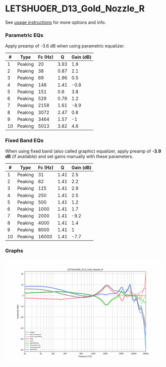 # LETSHUOER_D13_Gold_Nozzle_R
See [usage instructions](https://github.com/jaakkopasanen/AutoEq#usage) for more options and info.

### Parametric EQs
Apply preamp of -3.6 dB when using parametric equalizer.

|   # | Type    |   Fc (Hz) |    Q |   Gain (dB) |
|-----|---------|-----------|------|-------------|
|   1 | Peaking |        20 | 3.93 |         1.9 |
|   2 | Peaking |        38 | 0.87 |         2.1 |
|   3 | Peaking |        69 | 1.96 |         0.5 |
|   4 | Peaking |       148 | 1.41 |        -0.8 |
|   5 | Peaking |       151 | 0.6  |         3.8 |
|   6 | Peaking |       529 | 0.76 |         1.2 |
|   7 | Peaking |      2158 | 1.61 |        -8.9 |
|   8 | Peaking |      3072 | 2.47 |         0.6 |
|   9 | Peaking |      3464 | 1.57 |        -1   |
|  10 | Peaking |      5013 | 3.82 |         4.6 |

### Fixed Band EQs
When using fixed band (also called graphic) equalizer, apply preamp of **-3.9 dB** (if available) and set gains manually with these parameters.

|   # | Type    |   Fc (Hz) |    Q |   Gain (dB) |
|-----|---------|-----------|------|-------------|
|   1 | Peaking |        31 | 1.41 |         2.5 |
|   2 | Peaking |        62 | 1.41 |         2.2 |
|   3 | Peaking |       125 | 1.41 |         2.9 |
|   4 | Peaking |       250 | 1.41 |         2.5 |
|   5 | Peaking |       500 | 1.41 |         1.2 |
|   6 | Peaking |      1000 | 1.41 |         1.7 |
|   7 | Peaking |      2000 | 1.41 |        -9.2 |
|   8 | Peaking |      4000 | 1.41 |         1.4 |
|   9 | Peaking |      8000 | 1.41 |         1   |
|  10 | Peaking |     16000 | 1.41 |        -7.7 |

### Graphs
![](./LETSHUOER_D13_Gold_Nozzle_R.png)
